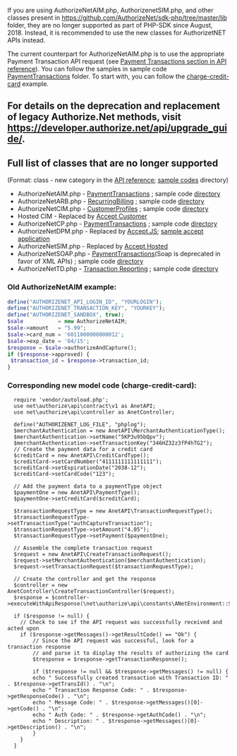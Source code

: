 If you are using AuthorizeNetAIM.php, AuthorizenetSIM.php, and other classes present in https://github.com/AuthorizeNet/sdk-php/tree/master/lib folder, they are no longer supported as part of PHP-SDK since August, 2018. Instead, it is recommended to use the new classes for AuthorizetNET APIs instead.

The current counterpart for AuthorizeNetAIM.php is to use the appropriate Payment Transaction API request (see [Payment Transactions section in API reference](https://developer.authorize.net/api/reference/index.html#payment-transactions)). You can follow the samples in sample code [PaymentTransactions](https://github.com/AuthorizeNet/sample-code-php/tree/master/PaymentTransactions) folder. To start with, you can follow the [charge-credit-card](https://github.com/AuthorizeNet/sample-code-php/blob/master/PaymentTransactions/charge-credit-card.php) example.
## For details on the deprecation and replacement of legacy Authorize.Net methods, visit https://developer.authorize.net/api/upgrade_guide/.

## Full list of classes that are no longer supported
(Format: class - new category in the [API reference](https://developer.authorize.net/api/reference/index.html); [sample codes](https://github.com/AuthorizeNet/sample-code-php) directory)
- AuthorizeNetAIM.php - [PaymentTransactions](https://developer.authorize.net/api/reference/index.html#payment-transactions) ; sample code [directory](https://github.com/AuthorizeNet/sample-code-php/tree/master/PaymentTransactions)
 - AuthorizeNetARB.php - [RecurringBilling](https://developer.authorize.net/api/reference/index.html#recurring-billing) ; sample code [directory](https://github.com/AuthorizeNet/sample-code-php/tree/master/RecurringBilling)
 - AuthorizeNetCIM.php - [CustomerProfiles](https://developer.authorize.net/api/reference/index.html#customer-profiles) ; sample code [directory](https://github.com/AuthorizeNet/sample-code-php/tree/master/CustomerProfiles)
 - Hosted CIM - Replaced by [Accept Customer](https://developer.authorize.net/content/developer/en_us/api/reference/features/customer_profiles.html#Using_the_Accept_Customer_Hosted_Form)
 - AuthorizeNetCP.php - [PaymentTransactions](https://developer.authorize.net/api/reference/index.html#payment-transactions) ; sample code [directory](https://github.com/AuthorizeNet/sample-code-php/tree/master/PaymentTransactions)
 - AuthorizeNetDPM.php - Replaced by [Accept.JS](https://developer.authorize.net/api/reference/features/acceptjs.html); [sample accept application](https://github.com/AuthorizeNet/accept-sample-app)
 - AuthorizeNetSIM.php - Replaced by [Accept Hosted](https://developer.authorize.net/content/developer/en_us/api/reference/features/accept_hosted.html)
 - AuthorizeNetSOAP.php - [PaymentTransactions](https://developer.authorize.net/api/reference/index.html#payment-transactions)(Soap is deprecated in favor of XML APIs) ; sample code [directory](https://github.com/AuthorizeNet/sample-code-php/tree/master/PaymentTransactions)
 - AuthorizeNetTD.php - [Transaction Reporting](https://developer.authorize.net/api/reference/index.html#transaction-reporting) ; sample code [directory](https://github.com/AuthorizeNet/sample-code-php/tree/master/TransactionReporting)


 
### Old AuthorizeNetAIM example: 
   ```php
define("AUTHORIZENET_API_LOGIN_ID", "YOURLOGIN");
define("AUTHORIZENET_TRANSACTION_KEY", "YOURKEY");
define("AUTHORIZENET_SANDBOX", true);
$sale           = new AuthorizeNetAIM;
$sale->amount   = "5.99";
$sale->card_num = '6011000000000012';
$sale->exp_date = '04/15';
$response = $sale->authorizeAndCapture();
if ($response->approved) {
    $transaction_id = $response->transaction_id;
}
```
### Corresponding new model code (charge-credit-card):
```
  require 'vendor/autoload.php';
  use net\authorize\api\contract\v1 as AnetAPI;
  use net\authorize\api\controller as AnetController;

  define("AUTHORIZENET_LOG_FILE", "phplog");
  $merchantAuthentication = new AnetAPI\MerchantAuthenticationType();
  $merchantAuthentication->setName("5KP3u95bQpv");
  $merchantAuthentication->setTransactionKey("346HZ32z3fP4hTG2");
  // Create the payment data for a credit card
  $creditCard = new AnetAPI\CreditCardType();
  $creditCard->setCardNumber("4111111111111111");
  $creditCard->setExpirationDate("2038-12");
  $creditCard->setCardCode("123");

  // Add the payment data to a paymentType object
  $paymentOne = new AnetAPI\PaymentType();
  $paymentOne->setCreditCard($creditCard);
  
  $transactionRequestType = new AnetAPI\TransactionRequestType();
  $transactionRequestType->setTransactionType("authCaptureTransaction");
  $transactionRequestType->setAmount("4.05");
  $transactionRequestType->setPayment($paymentOne);
  
  // Assemble the complete transaction request
  $request = new AnetAPI\CreateTransactionRequest();
  $request->setMerchantAuthentication($merchantAuthentication);
  $request->setTransactionRequest($transactionRequestType);

  // Create the controller and get the response
  $controller = new AnetController\CreateTransactionController($request);
  $response = $controller->executeWithApiResponse(\net\authorize\api\constants\ANetEnvironment::SANDBOX);
  
  if ($response != null) {
    // Check to see if the API request was successfully received and acted upon
    if ($response->getMessages()->getResultCode() == "Ok") {
        // Since the API request was successful, look for a transaction response
        // and parse it to display the results of authorizing the card
        $tresponse = $response->getTransactionResponse();
        
        if ($tresponse != null && $tresponse->getMessages() != null) {
        echo " Successfully created transaction with Transaction ID: " . $tresponse->getTransId() . "\n";
        echo " Transaction Response Code: " . $tresponse->getResponseCode() . "\n";
        echo " Message Code: " . $tresponse->getMessages()[0]->getCode() . "\n";
        echo " Auth Code: " . $tresponse->getAuthCode() . "\n";
        echo " Description: " . $tresponse->getMessages()[0]->getDescription() . "\n";
        }
    }
  } 
```
